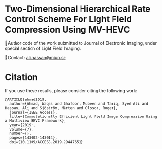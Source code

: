 # Two-Dimensional Hierarchical Rate Control Scheme For Light Field Compression Using MV-HEVC

:page_facing_up:Author code of the work submitted to Journal of Electronic Imaging, under special section of Light Field Imaging.

:e-mail:Contact: ali.hassan@miun.se

# Citation
If you use these results, please consider citing the following work:
```
@ARTICLE{ahmad2019,
  author={Ahmad, Waqas and Ghafoor, Mubeen and Tariq, Syed Ali and Hassan, Ali and Sjöström, Mårten and Olsson, Roger},
  journal={IEEE Access}, 
  title={Computationally Efficient Light Field Image Compression Using a Multiview HEVC Framework}, 
  year={2019},
  volume={7},
  number={},
  pages={143002-143014},
  doi={10.1109/ACCESS.2019.2944765}}

```
